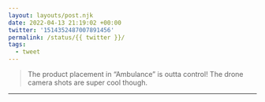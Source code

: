 ```yaml
---
layout: layouts/post.njk
date: 2022-04-13 21:19:02 +00:00
twitter: '1514352487007891456'
permalink: /status/{{ twitter }}/
tags: 
  - tweet
---
```


> The product placement in “Ambulance” is outta control! The drone camera shots are super cool though.

---
